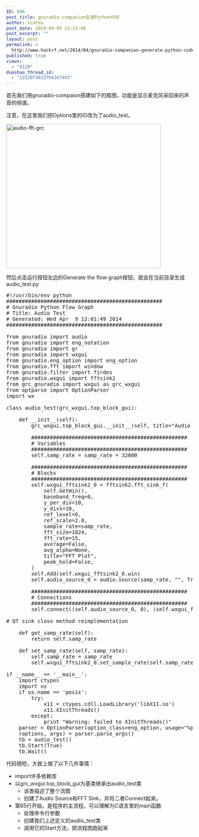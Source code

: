 ```yaml
---
ID: 606
post_title: gnuradio-companion生成Python代码
author: scateu
post_date: 2014-04-09 12:13:46
post_excerpt: ""
layout: post
permalink: >
  http://www.hackrf.net/2014/04/gnuradio-companion-generate-python-code/
published: true
views:
  - "4129"
duoshuo_thread_id:
  - "1312073613704167493"
---
```

首先我们用gnuradio-compaion搭建如下的框图，功能是显示麦克风采回来的声音的频谱。<!--more-->

注意，在这里我们把Options里的ID改为了audio_test。

<a href="http://www.hackrf.net/wp-content/uploads/2014/04/a.png"><img class="alignnone size-full wp-image-607" src="http://www.hackrf.net/wp-content/uploads/2014/04/a.png" alt="audio-fft-grc" width="417" height="390" /></a>

然后点击运行按钮左边的Generate the flow graph按钮，就会在当前目录生成audio_test.py
<pre class="nums:true lang:default decode:true">#!/usr/bin/env python
##################################################
# Gnuradio Python Flow Graph
# Title: Audio Test
# Generated: Wed Apr  9 12:01:49 2014
##################################################

from gnuradio import audio
from gnuradio import eng_notation
from gnuradio import gr
from gnuradio import wxgui
from gnuradio.eng_option import eng_option
from gnuradio.fft import window
from gnuradio.filter import firdes
from gnuradio.wxgui import fftsink2
from grc_gnuradio import wxgui as grc_wxgui
from optparse import OptionParser
import wx

class audio_test(grc_wxgui.top_block_gui):

    def __init__(self):
        grc_wxgui.top_block_gui.__init__(self, title="Audio Test")

        ##################################################
        # Variables
        ##################################################
        self.samp_rate = samp_rate = 32000

        ##################################################
        # Blocks
        ##################################################
        self.wxgui_fftsink2_0 = fftsink2.fft_sink_f(
        	self.GetWin(),
        	baseband_freq=0,
        	y_per_div=10,
        	y_divs=10,
        	ref_level=0,
        	ref_scale=2.0,
        	sample_rate=samp_rate,
        	fft_size=1024,
        	fft_rate=15,
        	average=False,
        	avg_alpha=None,
        	title="FFT Plot",
        	peak_hold=False,
        )
        self.Add(self.wxgui_fftsink2_0.win)
        self.audio_source_0 = audio.source(samp_rate, "", True)

        ##################################################
        # Connections
        ##################################################
        self.connect((self.audio_source_0, 0), (self.wxgui_fftsink2_0, 0))

# QT sink close method reimplementation

    def get_samp_rate(self):
        return self.samp_rate

    def set_samp_rate(self, samp_rate):
        self.samp_rate = samp_rate
        self.wxgui_fftsink2_0.set_sample_rate(self.samp_rate)

if __name__ == '__main__':
    import ctypes
    import os
    if os.name == 'posix':
        try:
            x11 = ctypes.cdll.LoadLibrary('libX11.so')
            x11.XInitThreads()
        except:
            print "Warning: failed to XInitThreads()"
    parser = OptionParser(option_class=eng_option, usage="%prog: [options]")
    (options, args) = parser.parse_args()
    tb = audio_test()
    tb.Start(True)
    tb.Wait()</pre>
代码很短，大致上做了以下几件事情：
<ul>
	<li>import许多依赖库</li>
	<li>以grc_wxgui.top_block_gui为基类继承出audio_test类
<ul>
	<li>该类描述了整个流图</li>
	<li>创建了Audio Source和FFT Sink，并将二者Connect起来。</li>
</ul>
</li>
	<li>第65行开始，是程序的主流程。可以理解为C语言里的main函数
<ul>
	<li>处理命令行参数</li>
	<li>创建我们上述定义的audio_test类</li>
	<li>调用它的Start方法，把流程图跑起来</li>
</ul>
</li>
</ul>
